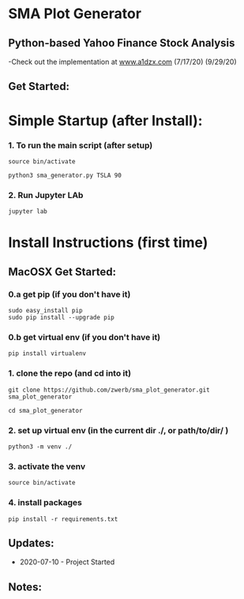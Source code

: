 # SMA Plot Generator

## Python-based Yahoo Finance Stock Analysis

-Check out the implementation at www.a1dzx.com (7/17/20) (9/29/20)

## Get Started:

# Simple Startup (after Install):

### 1. To run the main script (after setup)

```
source bin/activate

python3 sma_generator.py TSLA 90
```

### 2. Run Jupyter LAb

```
jupyter lab
```


# Install Instructions (first time)

## MacOSX Get Started:

### 0.a get pip (if you don't have it)

```
sudo easy_install pip
sudo pip install --upgrade pip
```

### 0.b get virtual env (if you don't have it)

```
pip install virtualenv
```

### 1. clone the repo (and cd into it)

```
git clone https://github.com/zwerb/sma_plot_generator.git sma_plot_generator

cd sma_plot_generator
```


### 2. set up virtual env (in the current dir ./, or path/to/dir/ )

```
python3 -m venv ./
```

### 3. activate the venv

```
source bin/activate
```

### 4. install packages

```
pip install -r requirements.txt
```



## Updates:

* 2020-07-10 - Project Started

## Notes:
